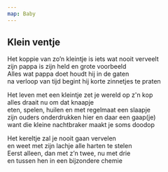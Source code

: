 ```yaml
---
map: Baby
---
```


## Klein ventje

Het koppie van zo’n kleintje is iets wat nooit verveelt \
zijn pappa is zijn held en grote voorbeeld \
Alles wat pappa doet houdt hij in de gaten \
na verloop van tijd begint hij korte zinnetjes te praten

Het leven met een kleintje zet je wereld op z'n kop \
alles draait nu om dat knaapje \
eten, spelen, huilen en met regelmaat een slaapje \
zijn ouders onderdrukken hier en daar een gaap(je) \
want die kleine nachtbraker maakt je soms doodop

Het kereltje zal je nooit gaan vervelen \
en weet met zijn lachje alle harten te stelen \
Eerst alleen, dan met z’n twee, nu met drie \
en tussen hen in een bijzondere chemie
